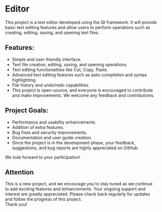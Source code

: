 # Editor
This project is a text editor developed using the Qt framework. It will provide basic text editing features and allow users to perform operations such as creating, editing, saving, and opening text files.

## Features:

- Simple and user-friendly interface.  
- Text file creation, editing, saving, and opening operations.  
- Text editing functionalities like Cut, Copy, Paste.  
- Advanced text editing features such as auto-completion and syntax highlighting.  
- File history and undo/redo capabilities.  
- This project is open-source, and everyone is encouraged to contribute and make improvements. We welcome any feedback and contributions.  

## Project Goals:

- Performance and usability enhancements.  
- Addition of extra features.  
- Bug fixes and security improvements.  
- Documentation and user guide creation.  
- Since the project is in the development phase, your feedback, suggestions, and bug reports are highly appreciated on GitHub.  

We look forward to your participation!

## Attention
This is a new project, and we encourage you to stay tuned as we continue to add exciting features and enhancements. Your ongoing support and interest are greatly appreciated. Please check back regularly for updates and follow the progress of this project.  
Thank you!
